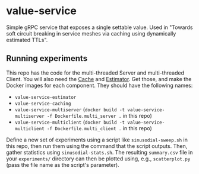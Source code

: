 # value-service

Simple gRPC service that exposes a single settable value. Used in "Towards soft circuit breaking in service meshes via caching using dynamically estimated TTLs".

## Running experiments

This repo has the code for the multi-threaded Server and multi-threaded Client. You will also need the [Cache](https://github.com/llarsson/value-service-caching) and [Estimator](https://github.com/llarsson/value-service-estimator). Get those, and make the Docker images for each component. They should have the following names:

 * `value-service-estimator`
 * `value-service-caching`
 * `value-service-multiserver` (`docker build -t value-service-multiserver -f Dockerfile.multi_server .` in this repo)
 * `value-service-multiclient` (`docker build -t value-service-multiclient -f Dockerfile.multi_client .` in this repo)

Define a new set of experiments using a script like `sinusodial-sweep.sh` in this repo, then run them using the command that the script outputs. Then, gather statistics using `sinusodial-stats.sh`. The resulting `summary.csv` file in your `experiments/` directory can then be plotted using, e.g., `scatterplot.py` (pass the file name as the script's parameter).
